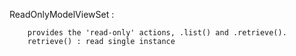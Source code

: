 
ReadOnlyModelViewSet : 

        provides the 'read-only' actions, .list() and .retrieve(). 
        retrieve() : read single instance
